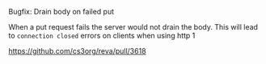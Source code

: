 Bugfix: Drain body on failed put

When a put request fails the server would not drain the body. This will lead to `connection closed` errors on clients when using http 1

https://github.com/cs3org/reva/pull/3618
